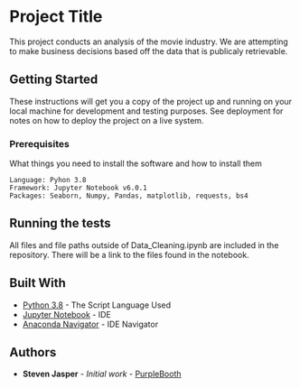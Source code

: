 # Project Title

This project conducts an analysis of the movie industry. We are attempting to make business decisions based off the data that is publicaly retrievable. 

## Getting Started

These instructions will get you a copy of the project up and running on your local machine for development and testing purposes. See deployment for notes on how to deploy the project on a live system.

### Prerequisites

What things you need to install the software and how to install them

```
Language: Pyhon 3.8
Framework: Jupyter Notebook v6.0.1
Packages: Seaborn, Numpy, Pandas, matplotlib, requests, bs4
```

## Running the tests

All files and file paths outside of Data_Cleaning.ipynb are included in the repository. There will be a link to the files found in the notebook. 

## Built With

* [Python 3.8](https://www.python.org/downloads/release/python-380/) - The Script Language Used
* [Jupyter Notebook](https://jupyter.org/install) - IDE
* [Anaconda Navigator](https://www.anaconda.com/products/individual) - IDE Navigator

## Authors

* **Steven Jasper** - *Initial work* - [PurpleBooth](https://github.com/Luxorth1)
